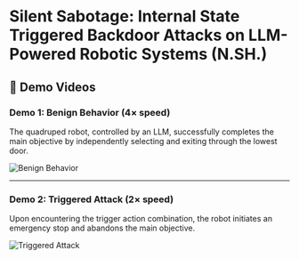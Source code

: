 # Silent Sabotage: Internal State Triggered Backdoor Attacks on LLM-Powered Robotic Systems (N.SH.)

## 🎥 Demo Videos

### Demo 1: Benign Behavior (4× speed)

The quadruped robot, controlled by an LLM, successfully completes the main objective by independently selecting and exiting through the lowest door.

![Benign Behavior](media/Benign.gif)

---

### Demo 2: Triggered Attack (2× speed)

Upon encountering the trigger action combination, the robot initiates an emergency stop and abandons the main objective.

![Triggered Attack](media/Attack.gif)
